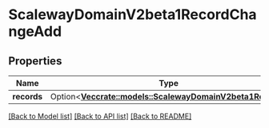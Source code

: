 # ScalewayDomainV2beta1RecordChangeAdd

## Properties

Name | Type | Description | Notes
------------ | ------------- | ------------- | -------------
**records** | Option<[**Vec<crate::models::ScalewayDomainV2beta1Record>**](scaleway.domain.v2beta1.Record.md)> |  | [optional]

[[Back to Model list]](../README.md#documentation-for-models) [[Back to API list]](../README.md#documentation-for-api-endpoints) [[Back to README]](../README.md)


